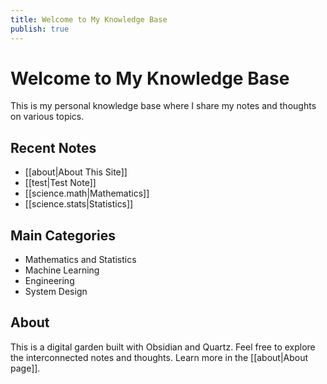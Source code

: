 ```yaml
---
title: Welcome to My Knowledge Base
publish: true
---
```


# Welcome to My Knowledge Base

This is my personal knowledge base where I share my notes and thoughts on various topics.

## Recent Notes

- [[about|About This Site]]
- [[test|Test Note]]
- [[science.math|Mathematics]]
- [[science.stats|Statistics]]

## Main Categories

- Mathematics and Statistics
- Machine Learning
- Engineering
- System Design

## About

This is a digital garden built with Obsidian and Quartz. Feel free to explore the interconnected notes and thoughts. Learn more in the [[about|About page]]. 